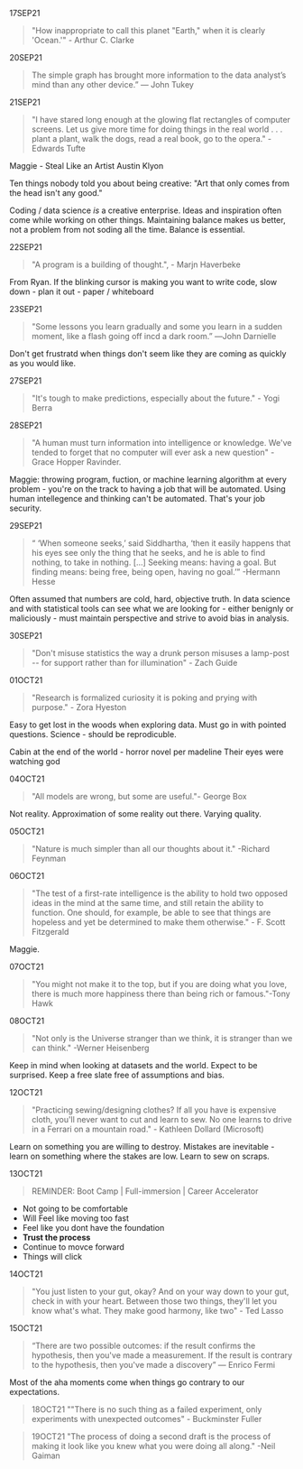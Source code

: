 17SEP21
> "How inappropriate to call this planet "Earth," when it is clearly 'Ocean.'"  - Arthur C. Clarke

20SEP21
>The simple graph has brought more information to the data analyst’s mind than any other device.” — John Tukey

21SEP21
>"I have stared long enough at the glowing flat rectangles of computer screens. Let us give more time for doing things in the real world . . . plant a plant, walk the dogs, read a real book, go to the opera."  - Edwards Tufte

Maggie - Steal Like an Artist Austin Klyon

Ten things nobody told you about being creative:
"Art that only comes from the head isn't any good."

Coding / data science *is* a creative enterprise. Ideas and inspiration often come while working on other things. Maintaining balance makes us better, not a problem from not soding all the time. Balance is essential.

22SEP21
> "A program is a building of thought.", - Marjn Haverbeke 

From Ryan. If the blinking cursor is making you want to write code, slow down - plan it out - paper / whiteboard

23SEP21
> "Some lessons you learn gradually and some you learn in a sudden moment, like a flash going off incd a dark room.” ―John Darnielle

Don't get frustratd when things don't seem like they are coming as quickly as you would like.

27SEP21
>"It's tough to make predictions, especially about the future." - Yogi Berra

28SEP21
> "A human must turn information into intelligence or knowledge. We've tended to forget that no computer will ever ask a new question" - Grace Hopper Ravinder. 

Maggie: throwing program, fuction, or machine learning algorithm at every problem - you're on the track to having a job that will be automated. Using human intellegence and thinking can't be automated. That's your job security.
 
29SEP21
> “ ‘When someone seeks,’ said Siddhartha, ‘then it easily happens that his eyes see only the thing that he seeks, and he is able to find nothing, to take in nothing. [...] Seeking means: having a goal. But finding means: being free, being open, having no goal.’” -Hermann Hesse

Often assumed that numbers are cold, hard, objective truth. In data science and with statistical tools can see what we are looking for - either benignly or maliciously - must maintain perspective and strive to avoid bias in analysis.

30SEP21
>"Don't misuse statistics the way a drunk person misuses a lamp-post -- for support rather than for illumination" - Zach Guide

01OCT21
>"Research is formalized curiosity it is poking and prying with purpose." - Zora Hyeston

Easy to get lost in the woods when exploring data. Must go in with pointed questions. Science - should be reprodicuble.

Cabin at the end of the world - horror novel per madeline
Their eyes were watching god

04OCT21
>"All models are wrong, but some are useful."- George Box

Not reality. Approximation of some reality out there. Varying quality.

05OCT21
>"Nature is much simpler than all our thoughts about it." -Richard Feynman

06OCT21
>"The test of a first-rate intelligence is the ability to hold two opposed ideas in the mind at the same time, and still retain the ability to function. One should, for example, be able to see that things are hopeless and yet be determined to make them otherwise." - F. Scott Fitzgerald

Maggie. 

07OCT21
>"You might not make it to the top, but if you are doing what you love, there is much more happiness there than being rich or famous."-Tony Hawk

08OCT21
>"Not only is the Universe stranger than we think, it is stranger than we can think." -Werner Heisenberg

Keep in mind when looking at datasets and the world. Expect to be surprised. Keep a free slate free of assumptions and bias. 

12OCT21
>"Practicing sewing/designing clothes? If all you have is expensive cloth, you'll never want to cut and learn to sew. No one learns to drive in a Ferrari on a mountain road." - Kathleen Dollard (Microsoft)

Learn on something you are willing to destroy. Mistakes are inevitable - learn on something where the stakes are low. Learn to sew on scraps.

13OCT21
> REMINDER: Boot Camp | Full-immersion | Career Accelerator
- Not going to be comfortable
- Will Feel like moving too fast
- Feel like you dont have the foundation
- **Trust the process**
- Continue to movce forward
- Things will click

14OCT21
>"You just listen to your gut, okay? And on your way down to your gut, check in with your heart. Between those two things, they'll let you know what's what. They make good harmony, like two" - Ted Lasso

15OCT21
>“There are two possible outcomes: if the result confirms the hypothesis, then you've made a measurement. If the result is contrary to the hypothesis, then you've made a discovery” 
― Enrico Fermi

Most of the aha moments come when things go contrary to our expectations.

> 18OCT21
""There is no such thing as a failed experiment, only experiments with unexpected outcomes" - Buckminster Fuller

> 19OCT21
"The process of doing a second draft is the process of making it look like you knew what you were doing all along." -Neil Gaiman